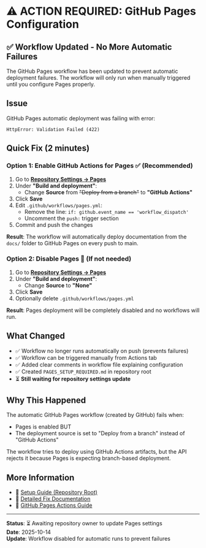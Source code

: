 # ⚠️ ACTION REQUIRED: GitHub Pages Configuration

## ✅ Workflow Updated - No More Automatic Failures

The GitHub Pages workflow has been updated to prevent automatic deployment failures. The workflow will only run when manually triggered until you configure Pages properly.

## Issue

GitHub Pages automatic deployment was failing with error:
```
HttpError: Validation Failed (422)
```

## Quick Fix (2 minutes)

### Option 1: Enable GitHub Actions for Pages ✅ (Recommended)

1. Go to **[Repository Settings → Pages](../../settings/pages)**
2. Under **"Build and deployment"**:
   - Change **Source** from ~~"Deploy from a branch"~~ to **"GitHub Actions"**
3. Click **Save**
4. Edit `.github/workflows/pages.yml`:
   - Remove the line: `if: github.event_name == 'workflow_dispatch'`
   - Uncomment the `push:` trigger section
5. Commit and push the changes

**Result**: The workflow will automatically deploy documentation from the `docs/` folder to GitHub Pages on every push to main.

### Option 2: Disable Pages 🛑 (If not needed)

1. Go to **[Repository Settings → Pages](../../settings/pages)**
2. Under **"Build and deployment"**:
   - Change **Source** to **"None"**
3. Click **Save**
4. Optionally delete `.github/workflows/pages.yml`

**Result**: Pages deployment will be completely disabled and no workflows will run.

## What Changed

- ✅ Workflow no longer runs automatically on push (prevents failures)
- ✅ Workflow can be triggered manually from Actions tab
- ✅ Added clear comments in workflow file explaining configuration
- ✅ Created `PAGES_SETUP_REQUIRED.md` in repository root
- ⏳ **Still waiting for repository settings update**

## Why This Happened

The automatic GitHub Pages workflow (created by GitHub) fails when:
- Pages is enabled BUT
- The deployment source is set to "Deploy from a branch" instead of "GitHub Actions"

The workflow tries to deploy using GitHub Actions artifacts, but the API rejects it because Pages is expecting branch-based deployment.

## More Information

- 📖 [Setup Guide (Repository Root)](../../PAGES_SETUP_REQUIRED.md)
- 📖 [Detailed Fix Documentation](../docs/GITHUB_PAGES_DEPLOYMENT_FIX.md)
- 📖 [GitHub Pages Actions Guide](https://docs.github.com/en/pages/getting-started-with-github-pages/configuring-a-publishing-source-for-your-github-pages-site#publishing-with-a-custom-github-actions-workflow)

---

**Status**: ⏳ Awaiting repository owner to update Pages settings  
**Date**: 2025-10-14  
**Update**: Workflow disabled for automatic runs to prevent failures
